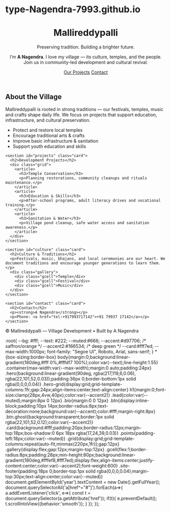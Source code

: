 # type-Nagendra-7993.github.io
<!doctype html>
<html lang="en">
<head>
  <meta charset="utf-8" />
  <meta name="viewport" content="width=device-width,initial-scale=1" />
  <title>Mallireddypalli — Village Development</title>
  <link rel="stylesheet" href="styles.css" />
</head>
<body>
  <header class="hero">
    <div class="container hero-grid">
      <div class="hero-text">
        <h1>Mallireddypalli</h1>
        <p class="lead">Preserving tradition. Building a brighter future.</p>
        <p class="bio">I’m <strong>A Nagendra</strong>. I love my village — its culture, temples, and the people. Join us in community-led development and cultural revival.</p>
        <p class="cta-row">
          <a href="#projects" class="btn">Our Projects</a>
          <a href="#contact" class="btn ghost">Contact</a>
        </p>
      </div>
    </div>
  </header>

  <main class="container">
    <section id="about" class="card">
      <h2>About the Village</h2>
      <p>Mallireddypalli is rooted in strong traditions — our festivals, temples, music and crafts shape daily life. We focus on projects that support education, infrastructure, and cultural preservation.</p>
      <ul class="points">
        <li>Protect and restore local temples</li>
        <li>Encourage traditional arts &amp; crafts</li>
        <li>Improve basic infrastructure & sanitation</li>
        <li>Support youth education and skills</li>
      </ul>
    </section>

    <section id="projects" class="card">
      <h2>Development Projects</h2>
      <div class="grid">
        <article>
          <h3>Temple Conservation</h3>
          <p>Planning restorations, community cleanups and rituals maintenance.</p>
        </article>
        <article>
          <h3>Education & Skills</h3>
          <p>After-school programs, adult literacy drives and vocational training.</p>
        </article>
        <article>
          <h3>Sanitation & Water</h3>
          <p>Village pond cleanup, safe water access and sanitation awareness.</p>
        </article>
      </div>
    </section>

    <section id="culture" class="card">
      <h2>Culture & Traditions</h2>
      <p>Festivals, music, bhajans, and local ceremonies are our heart. We document traditions and encourage younger generations to learn them.</p>
      <div class="gallery">
        <div class="gcell">Temple</div>
        <div class="gcell">Festival</div>
        <div class="gcell">Music</div>
      </div>
    </section>

    <section id="contact" class="card">
      <h2>Contact</h2>
      <p><strong>A Nagendra</strong></p>
      <p>Phone: <a href="tel:+917993717142">+91 79937 17142</a></p>
    </section>
  </main>

  <footer class="site-footer">
    <div class="container">
      <p>© <span id="year"></span> Mallireddypalli — Village Development • Built by A Nagendra</p>
    </div>
  </footer>

  <script src="script.js"></script>
</body>
</html>
:root{
  --bg: #fff;
  --text: #222;
  --muted:#666;
  --accent:#d97706; /* saffron/orange */
  --accent2:#166534; /* deep green */
  --card:#fff7ed;
  --max-width:1000px;
  font-family: "Segoe UI", Roboto, Arial, sans-serif;
}
*{box-sizing:border-box}
body{margin:0;background:linear-gradient(180deg,#fff 0%,#fffdf7 100%);color:var(--text);line-height:1.55}
.container{max-width:var(--max-width);margin:0 auto;padding:24px}
.hero{background:linear-gradient(90deg, rgba(217,119,6,0.06), rgba(22,101,52,0.03));padding:36px 0;border-bottom:1px solid rgba(0,0,0,0.04)}
.hero-grid{display:grid;grid-template-columns:1fr;gap:24px;align-items:center;text-align:center}
h1{margin:0;font-size:clamp(28px,4vw,40px);color:var(--accent2)}
.lead{color:var(--muted);margin:8px 0 12px}
.bio{margin:0 0 12px}
.btn{display:inline-block;padding:10px 14px;border-radius:8px;text-decoration:none;background:var(--accent);color:#fff;margin-right:8px}
.btn.ghost{background:transparent;border:1px solid rgba(22,101,52,0.12);color:var(--accent2)}
.card{background:#fff;padding:20px;border-radius:12px;margin-top:18px;box-shadow:0 6px 18px rgba(17,24,39,0.03)}
.points{padding-left:18px;color:var(--muted)}
.grid{display:grid;grid-template-columns:repeat(auto-fit,minmax(220px,1fr));gap:12px}
.gallery{display:flex;gap:12px;margin-top:12px}
.gcell{flex:1;border-radius:8px;padding:28px;min-height:80px;background:linear-gradient(180deg,#fffef8,#fff7ed);display:flex;align-items:center;justify-content:center;color:var(--accent2);font-weight:600}
.site-footer{padding:18px 0;border-top:1px solid rgba(0,0,0,0.04);margin-top:30px;text-align:center;color:var(--muted)}
document.getElementById('year').textContent = new Date().getFullYear();
document.querySelectorAll('a[href^="#"]').forEach(a=>{
  a.addEventListener('click', e=>{
    const t = document.querySelector(a.getAttribute('href'));
    if(t){ e.preventDefault(); t.scrollIntoView({behavior:'smooth'}); }
  });
});

